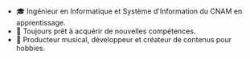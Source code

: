 - 🎓 Ingénieur en Informatique et Système d'Information du CNAM en apprentissage.
- 🧠 Toujours prêt à acquérir de nouvelles compétences.
- 🧩 Producteur musical, développeur et créateur de contenus pour hobbies.
